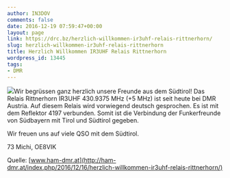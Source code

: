 ```yaml
---
author: IN3DOV
comments: false
date: 2016-12-19 07:59:47+00:00
layout: page
link: https://drc.bz/herzlich-willkommen-ir3uhf-relais-rittnerhorn/
slug: herzlich-willkommen-ir3uhf-relais-rittnerhorn
title: Herzlich Willkommen IR3UHF Relais Rittnerhorn
wordpress_id: 13445
tags:
- DMR
---
```


![](http://ham-dmr.at/wp-content/uploads/2016/11/unterbrechung-erledigt.jpg)Wir begrüssen ganz herzlich unsere Freunde aus dem Südtirol! Das Relais Rittnerhorn IR3UHF 430.9375 MHz (+5 MHz) ist seit heute bei DMR Austria. Auf diesem Relais wird vorwiegend deutsch gesprochen. Es ist mit dem Reflektor 4197 verbunden. Somit ist die Verbindung der Funkerfreunde von Südbayern mit Tirol und Südtirol gegeben.




Wir freuen uns auf viele QSO mit dem Südtirol.




73 Michi, OE8VIK


Quelle: [www.ham-dmr.at](http://ham-dmr.at/index.php/2016/12/16/herzlich-willkommen-ir3uhf-relais-rittnerhorn/)
